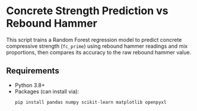 # Concrete Strength Prediction vs Rebound Hammer

This script trains a Random Forest regression model to predict concrete compressive strength (`fc_prime`) using rebound hammer readings and mix proportions, 
then compares its accuracy to the raw rebound hammer value.

## Requirements

- Python 3.8+  
- Packages (can install via):
  ```sh
  pip install pandas numpy scikit-learn matplotlib openpyxl
